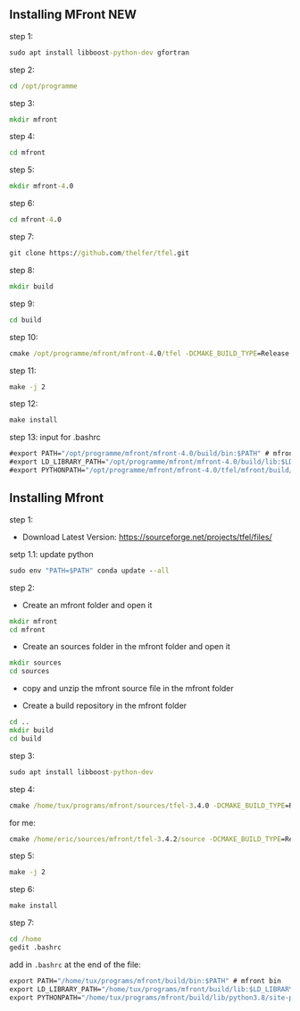 ## Installing MFront NEW
step 1: 
```bat
sudo apt install libboost-python-dev gfortran
```

step 2: 

```bat
cd /opt/programme
```
step 3: 

```bat
mkdir mfront
```
step 4: 

```bat
cd mfront
```

step 5: 

```bat
mkdir mfront-4.0
```
step 6: 

```bat
cd mfront-4.0
```

step 7: 

```bat
git clone https://github.com/thelfer/tfel.git
```

step 8: 
```bat
mkdir build
```

step 9: 
```bat
cd build
```

step 10: 

```bat
cmake /opt/programme/mfront/mfront-4.0/tfel -DCMAKE_BUILD_TYPE=Release -Denable-fortran=ON -Denable-python-bindings=ON -DCMAKE_INSTALL_PREFIX=/opt/programme/mfront/mfront-4.0/build
```
step 11: 

```bat
make -j 2
```

step 12: 

```bat
make install
```

step 13: input for .bashrc
```bat
#export PATH="/opt/programme/mfront/mfront-4.0/build/bin:$PATH" # mfront bin
#export LD_LIBRARY_PATH="/opt/programme/mfront/mfront-4.0/build/lib:$LD_LIBRARY_PATH" # mfront lib
#export PYTHONPATH="/opt/programme/mfront/mfront-4.0/tfel/mfront/build/lib/python3.8/site-packages:$PATH" # mfront python bindings
```


## Installing Mfront 
step 1:
- Download Latest Version:
https://sourceforge.net/projects/tfel/files/ 

setp 1.1: update python
```bat
sudo env "PATH=$PATH" conda update --all
```

step 2:
- Create an mfront folder and open it
```bat
mkdir mfront
cd mfront
```
- Create an sources folder in the mfront folder and open it
```bat
mkdir sources
cd sources
```
- copy and unzip the mfront source file in the mfront folder 

- Create a build repository in the mfront folder 
```bat
cd ..
mkdir build
cd build
```
step 3: 
```bat
sudo apt install libboost-python-dev
```
step 4: 
```bat
cmake /home/tux/programs/mfront/sources/tfel-3.4.0 -DCMAKE_BUILD_TYPE=Release -Denable-fortran=ON -Denable-python-bindings=ON -DCMAKE_INSTALL_PREFIX=/home/tux/programs/mfront/build
```
for me:
```bat
cmake /home/eric/sources/mfront/tfel-3.4.2/source -DCMAKE_BUILD_TYPE=Release -Denable-fortran=ON -Denable-python-bindings=ON -DCMAKE_INSTALL_PREFIX=/home/eric/sources/mfront/tfel-3.4.2/build
```

step 5:
```bat
make -j 2
```
step 6:
```bat
make install
```
step 7: 
```bat
cd /home
gedit .bashrc
```
add in `.bashrc` at the end of the file:

```bat
export PATH="/home/tux/programs/mfront/build/bin:$PATH" # mfront bin
export LD_LIBRARY_PATH="/home/tux/programs/mfront/build/lib:$LD_LIBRARY_PATH" # mfront lib
export PYTHONPATH="/home/tux/programs/mfront/build/lib/python3.8/site-packages:$PATH" # mfront python bindings
```
